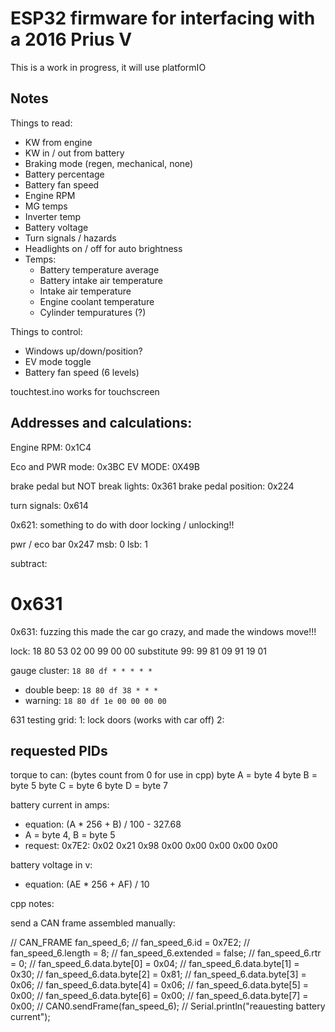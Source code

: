 # ESP32 firmware for interfacing with a 2016 Prius V
This is a work in progress, it will use platformIO

## Notes

Things to read:
- KW from engine
- KW in / out from battery
- Braking mode (regen, mechanical, none)
- Battery percentage
- Battery fan speed
- Engine RPM
- MG temps
- Inverter temp
- Battery voltage
- Turn signals / hazards
- Headlights on / off for auto brightness
- Temps:
  - Battery temperature average
  - Battery intake air temperature
  - Intake air temperature
  - Engine coolant temperature
  - Cylinder tempuratures (?)

Things to control:
- Windows up/down/position?
- EV mode toggle
- Battery fan speed (6 levels)

touchtest.ino works for touchscreen

## Addresses and calculations:

Engine RPM: 0x1C4 

Eco and PWR mode: 0x3BC
EV MODE: 0X49B

brake pedal but NOT break lights: 0x361
brake pedal position: 0x224

turn signals: 0x614

0x621: something to do with door locking / unlocking!!

pwr / eco bar
0x247 
msb: 0
lsb: 1

subtract: 

# 0x631
0x631: fuzzing this made the car go crazy, and made the windows move!!!

lock: 18 80 53 02 00 99 00 00
substitute 99: 
99 81 09 91 19 01 

gauge cluster: `18 80 df * * * * *`
  - double beep: `18 80 df 38 * * *`
  - warning: `18 80 df 1e 00 00 00 00`

631 testing grid:
1: lock doors (works with car off)
2: 

## requested PIDs

torque to can:
(bytes count from 0 for use in cpp)
byte A = byte 4
byte B = byte 5
byte C = byte 6
byte D = byte 7

battery current in amps: 
  - equation: (A * 256 + B) / 100 - 327.68
  - A = byte 4, B = byte 5
  - request: 0x7E2: 0x02 0x21 0x98 0x00 0x00 0x00 0x00 0x00 

battery voltage in v:
  - equation: (AE * 256 + AF) / 10
  

cpp notes:

send a CAN frame assembled manually:

  // CAN_FRAME fan_speed_6;
  // fan_speed_6.id = 0x7E2;
  // fan_speed_6.length = 8;
  // fan_speed_6.extended = false;
  // fan_speed_6.rtr = 0;
  // fan_speed_6.data.byte[0] = 0x04;
  // fan_speed_6.data.byte[1] = 0x30;
  // fan_speed_6.data.byte[2] = 0x81;
  // fan_speed_6.data.byte[3] = 0x06;
  // fan_speed_6.data.byte[4] = 0x06;
  // fan_speed_6.data.byte[5] = 0x00;
  // fan_speed_6.data.byte[6] = 0x00;
  // fan_speed_6.data.byte[7] = 0x00;
  // CAN0.sendFrame(fan_speed_6);
  // Serial.println("reauesting battery current");

